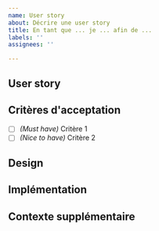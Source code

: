 ```yaml
---
name: User story
about: Décrire une user story
title: En tant que ... je ... afin de ...
labels: ''
assignees: ''

---
```


## User story

<!-- Rappeler la ou les user stories -->

## Critères d'acceptation

<!-- Lister les éléments qui, s'ils sont tous vérifiés, permettront de considérer la user story comme remplie, et de fermer le ticket.
La syntaxe "- [ ] Texte..." permet de créer une case à cocher
Distinguer les critères "Must have" et "Nice to have". Un critère "Must have" est absolument nécessaires pour traiter la user story. Un critère "Nice to have" est au contraire sympa mais pas obligatoire. Par exemple, il peut s'agir d'idées d'améliorations qui pourraient être faites de façon incrémentale plus tard. -->

- [ ] _(Must have)_ Critère 1
- [ ] _(Nice to have)_ Critère 2

## Design

<!-- Utiliser cette section librement pour le design. Par exemple, lister les considérations de design, ajouter un lien vers la maquette, etc. -->

## Implémentation

<!-- Utiliser cette section librement pour l'implémentation (la tech). Par exemple, lister les pistes d'implémentation, lister les sous-tickets permettant d'implémenter cette user story étape par étape, etc. -->

<!-- Pour mémoire, ces zones de l'application peuvent avoir besoin de modifications (non exhaustif) :

- [ ] Interface d'édition
- [ ] Affichage dans l'interface
- [ ] Export DATEX II
- [ ] Export Word
-->

## Contexte supplémentaire

<!-- Si besoin, ajouter des éléments de contexte permettant de comprendre les tenants et aboutissants de cette user story -->
